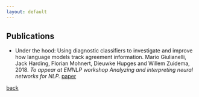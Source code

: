 ```yaml
---
layout: default
---
```


## Publications


* Under the hood: Using diagnostic classifiers to investigate and improve how language models track agreement information. Mario Giulianelli, Jack Harding, Florian Mohnert, Dieuwke Hupges and Willem Zuidema, 2018. _To appear at EMNLP workshop Analyzing and interpreting neural networks for NLP._ [paper](https://arxiv.org/abs/1808.08079)

[back](./)
